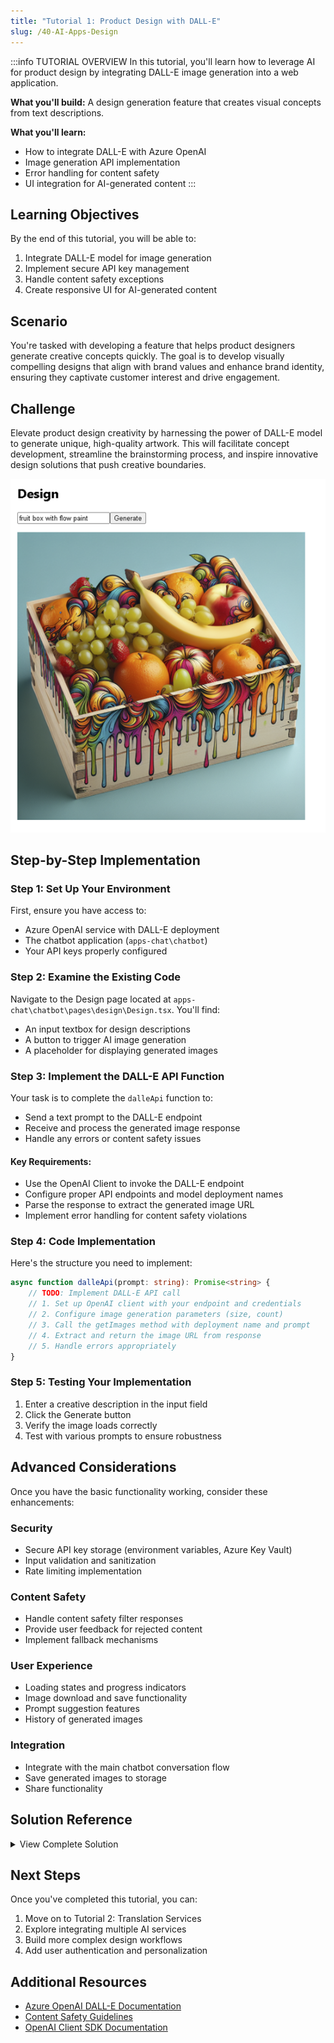 ```yaml
---
title: "Tutorial 1: Product Design with DALL-E"
slug: /40-AI-Apps-Design
---
```


:::info TUTORIAL OVERVIEW
In this tutorial, you'll learn how to leverage AI for product design by integrating DALL-E image generation into a web application.

**What you'll build:** A design generation feature that creates visual concepts from text descriptions.

**What you'll learn:**
- How to integrate DALL-E with Azure OpenAI
- Image generation API implementation
- Error handling for content safety
- UI integration for AI-generated content
:::

## Learning Objectives

By the end of this tutorial, you will be able to:

1. Integrate DALL-E model for image generation
2. Implement secure API key management
3. Handle content safety exceptions
4. Create responsive UI for AI-generated content

## Scenario

You're tasked with developing a feature that helps product designers generate creative concepts quickly. The goal is to develop visually compelling designs that align with brand values and enhance brand identity, ensuring they captivate customer interest and drive engagement.

## Challenge

Elevate product design creativity by harnessing the power of DALL-E model to generate unique, high-quality artwork. This will facilitate concept development, streamline the brainstorming process, and inspire innovative design solutions that push creative boundaries.

![Design Challenge](images/challenge-1.png)

## Step-by-Step Implementation

### Step 1: Set Up Your Environment

First, ensure you have access to:
- Azure OpenAI service with DALL-E deployment
- The chatbot application (`apps-chat\chatbot`)
- Your API keys properly configured

### Step 2: Examine the Existing Code

Navigate to the Design page located at `apps-chat\chatbot\pages\design\Design.tsx`. You'll find:
- An input textbox for design descriptions
- A button to trigger AI image generation
- A placeholder for displaying generated images

### Step 3: Implement the DALL-E API Function

Your task is to complete the `dalleApi` function to:
- Send a text prompt to the DALL-E endpoint
- Receive and process the generated image response
- Handle any errors or content safety issues

#### Key Requirements:
- Use the OpenAI Client to invoke the DALL-E endpoint
- Configure proper API endpoints and model deployment names
- Parse the response to extract the generated image URL
- Implement error handling for content safety violations

### Step 4: Code Implementation

Here's the structure you need to implement:

```typescript
async function dalleApi(prompt: string): Promise<string> {
    // TODO: Implement DALL-E API call
    // 1. Set up OpenAI client with your endpoint and credentials
    // 2. Configure image generation parameters (size, count)
    // 3. Call the getImages method with deployment name and prompt
    // 4. Extract and return the image URL from response
    // 5. Handle errors appropriately
}
```

### Step 5: Testing Your Implementation

1. Enter a creative description in the input field
2. Click the Generate button
3. Verify the image loads correctly
4. Test with various prompts to ensure robustness

## Advanced Considerations

Once you have the basic functionality working, consider these enhancements:

### Security
- Secure API key storage (environment variables, Azure Key Vault)
- Input validation and sanitization
- Rate limiting implementation

### Content Safety
- Handle content safety filter responses
- Provide user feedback for rejected content
- Implement fallback mechanisms

### User Experience
- Loading states and progress indicators
- Image download and save functionality
- Prompt suggestion features
- History of generated images

### Integration
- Integrate with the main chatbot conversation flow
- Save generated images to storage
- Share functionality

## Solution Reference

<details>
<summary>View Complete Solution</summary>
<details>
<summary>Try implementing it yourself first!</summary>
<details>
<summary>Click to reveal the solution code</summary>

```typescript
import React, { useState } from "react";
import { trackPromise } from "react-promise-tracker";
import { usePromiseTracker } from "react-promise-tracker";
import { OpenAIClient, AzureKeyCredential, Completions } from '@azure/openai';

const Page = () => {
    const { promiseInProgress } = usePromiseTracker();
    const [imageText, setImageText] = useState<string>();
    const [imageUrl, setImageUrl] = useState<string>("");

    async function process() {
        if (imageText != null) {
            trackPromise(
                dalleApi(imageText)
            ).then((res) => {
                setImageUrl(res);
            })
        }
    }

    async function dalleApi(prompt: string): Promise<string> {
        const options = {
            api_version: "2024-02-01"
        };
        const size = '1024x1024';
        const n = 1;
        
        var openai_url = "https://arg-syd-aiaaa-openai.openai.azure.com";
        var openai_key = "<API_KEY>";
        const client = new OpenAIClient(
            openai_url,
            new AzureKeyCredential(openai_key),
            options
        );

        const deploymentName = 'dalle3';
        const result = await client.getImages(deploymentName, prompt, { n, size });
        console.log(result);

        if (result.data[0].url) {
            return result.data[0].url;
        } else {
            throw new Error("Image URL is undefined");
        }
    }

    const updateText = (e: React.ChangeEvent<HTMLInputElement>) => {
        setImageText(e.target.value);
    };

    return (
        <div className="pageContainer">
            <h2>Design</h2>
            <p></p>
            <p>
                <input type="text" placeholder="(describe your design here)" onChange={updateText} />
                <button onClick={() => process()}>Generate</button><br />
                {
                    (promiseInProgress === true) ?
                        <span>Loading...</span>
                        :
                        null
                }
            </p>
            <p>
                <img height={"550px"} src={imageUrl} />
            </p>
        </div>
    );
};

export default Page;
```

</details>
</details>
</details>

## Next Steps

Once you've completed this tutorial, you can:
1. Move on to Tutorial 2: Translation Services
2. Explore integrating multiple AI services
3. Build more complex design workflows
4. Add user authentication and personalization

## Additional Resources

- [Azure OpenAI DALL-E Documentation](https://docs.microsoft.com/azure/cognitive-services/openai/dall-e-quickstart)
- [Content Safety Guidelines](https://docs.microsoft.com/azure/cognitive-services/content-safety/)
- [OpenAI Client SDK Documentation](https://docs.microsoft.com/javascript/api/@azure/openai/)
